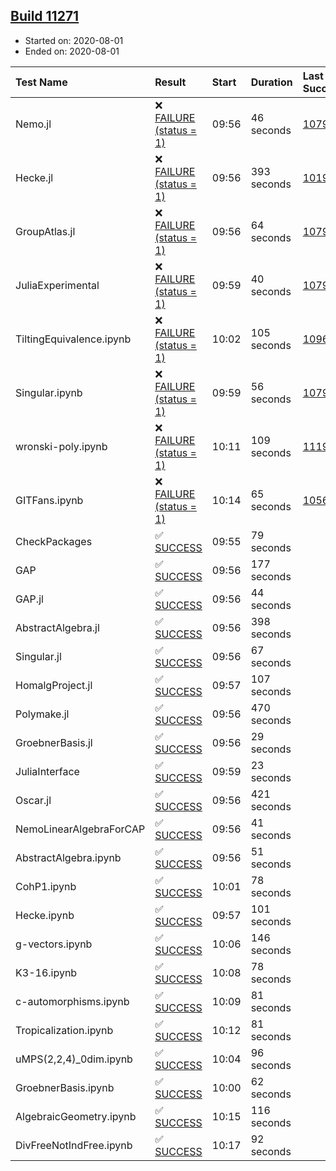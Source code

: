 ## [Build 11271](https://oscarci.mathematik.uni-kl.de/job/oscar/11271/)

* Started on: 2020-08-01
* Ended on: 2020-08-01

| Test Name    | Result | Start | Duration | Last Success | First Failure |
|:-------------|:-------|:------|:---------|:-------------|:--------------|
| Nemo.jl | ❌ [FAILURE (status = 1)](https://oscarci.mathematik.uni-kl.de/job/oscar/11271/artifact/logs/build-11271/Nemo.jl.log) | 09:56 | 46 seconds | [10790](https://oscarci.mathematik.uni-kl.de/job/oscar/10790/) | [10791](https://oscarci.mathematik.uni-kl.de/job/oscar/10791/) |
| Hecke.jl | ❌ [FAILURE (status = 1)](https://oscarci.mathematik.uni-kl.de/job/oscar/11271/artifact/logs/build-11271/Hecke.jl.log) | 09:56 | 393 seconds | [10197](https://oscarci.mathematik.uni-kl.de/job/oscar/10197/) | [10198](https://oscarci.mathematik.uni-kl.de/job/oscar/10198/) |
| GroupAtlas.jl | ❌ [FAILURE (status = 1)](https://oscarci.mathematik.uni-kl.de/job/oscar/11271/artifact/logs/build-11271/GroupAtlas.jl.log) | 09:56 | 64 seconds | [10790](https://oscarci.mathematik.uni-kl.de/job/oscar/10790/) | [10791](https://oscarci.mathematik.uni-kl.de/job/oscar/10791/) |
| JuliaExperimental | ❌ [FAILURE (status = 1)](https://oscarci.mathematik.uni-kl.de/job/oscar/11271/artifact/logs/build-11271/JuliaExperimental.log) | 09:59 | 40 seconds | [10790](https://oscarci.mathematik.uni-kl.de/job/oscar/10790/) | [10791](https://oscarci.mathematik.uni-kl.de/job/oscar/10791/) |
| TiltingEquivalence.ipynb | ❌ [FAILURE (status = 1)](https://oscarci.mathematik.uni-kl.de/job/oscar/11271/artifact/logs/build-11271/TiltingEquivalence.ipynb.log) | 10:02 | 105 seconds | [10962](https://oscarci.mathematik.uni-kl.de/job/oscar/10962/) | [10963](https://oscarci.mathematik.uni-kl.de/job/oscar/10963/) |
| Singular.ipynb | ❌ [FAILURE (status = 1)](https://oscarci.mathematik.uni-kl.de/job/oscar/11271/artifact/logs/build-11271/Singular.ipynb.log) | 09:59 | 56 seconds | [10790](https://oscarci.mathematik.uni-kl.de/job/oscar/10790/) | [10791](https://oscarci.mathematik.uni-kl.de/job/oscar/10791/) |
| wronski-poly.ipynb | ❌ [FAILURE (status = 1)](https://oscarci.mathematik.uni-kl.de/job/oscar/11271/artifact/logs/build-11271/wronski-poly.ipynb.log) | 10:11 | 109 seconds | [11192](https://oscarci.mathematik.uni-kl.de/job/oscar/11192/) | [11193](https://oscarci.mathematik.uni-kl.de/job/oscar/11193/) |
| GITFans.ipynb | ❌ [FAILURE (status = 1)](https://oscarci.mathematik.uni-kl.de/job/oscar/11271/artifact/logs/build-11271/GITFans.ipynb.log) | 10:14 | 65 seconds | [10566](https://oscarci.mathematik.uni-kl.de/job/oscar/10566/) | [10567](https://oscarci.mathematik.uni-kl.de/job/oscar/10567/) |
| CheckPackages | ✅ [SUCCESS](https://oscarci.mathematik.uni-kl.de/job/oscar/11271/artifact/logs/build-11271/CheckPackages.log) | 09:55 | 79 seconds |  |  |
| GAP | ✅ [SUCCESS](https://oscarci.mathematik.uni-kl.de/job/oscar/11271/artifact/logs/build-11271/GAP.log) | 09:56 | 177 seconds |  |  |
| GAP.jl | ✅ [SUCCESS](https://oscarci.mathematik.uni-kl.de/job/oscar/11271/artifact/logs/build-11271/GAP.jl.log) | 09:56 | 44 seconds |  |  |
| AbstractAlgebra.jl | ✅ [SUCCESS](https://oscarci.mathematik.uni-kl.de/job/oscar/11271/artifact/logs/build-11271/AbstractAlgebra.jl.log) | 09:56 | 398 seconds |  |  |
| Singular.jl | ✅ [SUCCESS](https://oscarci.mathematik.uni-kl.de/job/oscar/11271/artifact/logs/build-11271/Singular.jl.log) | 09:56 | 67 seconds |  |  |
| HomalgProject.jl | ✅ [SUCCESS](https://oscarci.mathematik.uni-kl.de/job/oscar/11271/artifact/logs/build-11271/HomalgProject.jl.log) | 09:57 | 107 seconds |  |  |
| Polymake.jl | ✅ [SUCCESS](https://oscarci.mathematik.uni-kl.de/job/oscar/11271/artifact/logs/build-11271/Polymake.jl.log) | 09:56 | 470 seconds |  |  |
| GroebnerBasis.jl | ✅ [SUCCESS](https://oscarci.mathematik.uni-kl.de/job/oscar/11271/artifact/logs/build-11271/GroebnerBasis.jl.log) | 09:56 | 29 seconds |  |  |
| JuliaInterface | ✅ [SUCCESS](https://oscarci.mathematik.uni-kl.de/job/oscar/11271/artifact/logs/build-11271/JuliaInterface.log) | 09:59 | 23 seconds |  |  |
| Oscar.jl | ✅ [SUCCESS](https://oscarci.mathematik.uni-kl.de/job/oscar/11271/artifact/logs/build-11271/Oscar.jl.log) | 09:56 | 421 seconds |  |  |
| NemoLinearAlgebraForCAP | ✅ [SUCCESS](https://oscarci.mathematik.uni-kl.de/job/oscar/11271/artifact/logs/build-11271/NemoLinearAlgebraForCAP.log) | 09:56 | 41 seconds |  |  |
| AbstractAlgebra.ipynb | ✅ [SUCCESS](https://oscarci.mathematik.uni-kl.de/job/oscar/11271/artifact/logs/build-11271/AbstractAlgebra.ipynb.log) | 09:56 | 51 seconds |  |  |
| CohP1.ipynb | ✅ [SUCCESS](https://oscarci.mathematik.uni-kl.de/job/oscar/11271/artifact/logs/build-11271/CohP1.ipynb.log) | 10:01 | 78 seconds |  |  |
| Hecke.ipynb | ✅ [SUCCESS](https://oscarci.mathematik.uni-kl.de/job/oscar/11271/artifact/logs/build-11271/Hecke.ipynb.log) | 09:57 | 101 seconds |  |  |
| g-vectors.ipynb | ✅ [SUCCESS](https://oscarci.mathematik.uni-kl.de/job/oscar/11271/artifact/logs/build-11271/g-vectors.ipynb.log) | 10:06 | 146 seconds |  |  |
| K3-16.ipynb | ✅ [SUCCESS](https://oscarci.mathematik.uni-kl.de/job/oscar/11271/artifact/logs/build-11271/K3-16.ipynb.log) | 10:08 | 78 seconds |  |  |
| c-automorphisms.ipynb | ✅ [SUCCESS](https://oscarci.mathematik.uni-kl.de/job/oscar/11271/artifact/logs/build-11271/c-automorphisms.ipynb.log) | 10:09 | 81 seconds |  |  |
| Tropicalization.ipynb | ✅ [SUCCESS](https://oscarci.mathematik.uni-kl.de/job/oscar/11271/artifact/logs/build-11271/Tropicalization.ipynb.log) | 10:12 | 81 seconds |  |  |
| uMPS(2,2,4)_0dim.ipynb | ✅ [SUCCESS](https://oscarci.mathematik.uni-kl.de/job/oscar/11271/artifact/logs/build-11271/uMPS-2-2-4-_0dim.ipynb.log) | 10:04 | 96 seconds |  |  |
| GroebnerBasis.ipynb | ✅ [SUCCESS](https://oscarci.mathematik.uni-kl.de/job/oscar/11271/artifact/logs/build-11271/GroebnerBasis.ipynb.log) | 10:00 | 62 seconds |  |  |
| AlgebraicGeometry.ipynb | ✅ [SUCCESS](https://oscarci.mathematik.uni-kl.de/job/oscar/11271/artifact/logs/build-11271/AlgebraicGeometry.ipynb.log) | 10:15 | 116 seconds |  |  |
| DivFreeNotIndFree.ipynb | ✅ [SUCCESS](https://oscarci.mathematik.uni-kl.de/job/oscar/11271/artifact/logs/build-11271/DivFreeNotIndFree.ipynb.log) | 10:17 | 92 seconds |  |  |
